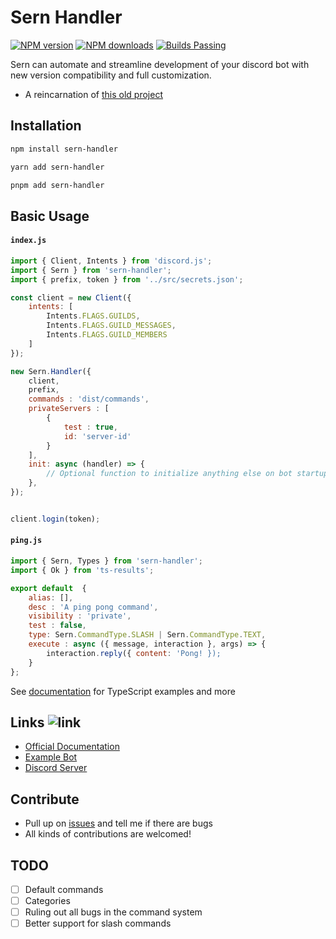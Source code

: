 # Sern Handler
<a href="https://www.npmjs.com/package/sern-handler">
<img src="https://img.shields.io/npm/v/sern_handler?maxAge=3600" alt="NPM version" /></a> <a href="https://www.npmjs.com/package/sern-handler"><img src="https://img.shields.io/npm/dt/sern_handler?maxAge=3600" alt="NPM downloads" /></a> <a href="https://www.npmjs.com/package/sern-handler"><img src="https://img.shields.io/badge/builds-stable" alt="Builds Passing"></a>

Sern can automate and streamline development of your discord bot with new version compatibility and full customization.

-   A reincarnation of [this old project](https://github.com/jacoobes/sern_handler)

## Installation

```sh
npm install sern-handler
```
```sh
yarn add sern-handler
```
```sh
pnpm add sern-handler
```

## Basic Usage

#### ` index.js `
```js
import { Client, Intents } from 'discord.js';
import { Sern } from 'sern-handler';
import { prefix, token } from '../src/secrets.json';

const client = new Client({
    intents: [
        Intents.FLAGS.GUILDS,
        Intents.FLAGS.GUILD_MESSAGES,
        Intents.FLAGS.GUILD_MEMBERS
    ]
});

new Sern.Handler({
    client,   
    prefix,   
    commands : 'dist/commands', 
    privateServers : [           
        {
            test : true,
            id: 'server-id'
        }
    ],
    init: async (handler) => {
        // Optional function to initialize anything else on bot startup
    },
});


client.login(token);
```

#### ` ping.js `
```js
import { Sern, Types } from 'sern-handler';
import { Ok } from 'ts-results';

export default  {
    alias: [],
    desc : 'A ping pong command',
    visibility : 'private',
    test : false,
    type: Sern.CommandType.SLASH | Sern.CommandType.TEXT,
    execute : async ({ message, interaction }, args) => {
        interaction.reply({ content: 'Pong! });
    }
};
```

See [documentation](https://sernhandler.js.org) for TypeScript examples and more

## Links ![link](https://img.shields.io/badge/Coming-Soon-purple)

- [Official Documentation](https://tmp.com)
- [Example Bot](https://tmp.com)
- [Discord Server](https://google.com)

## Contribute

-   Pull up on [issues](https://github.com/jacoobes/Sern/issues) and tell me if there are bugs
-   All kinds of contributions are welcomed!

## TODO

- [ ] Default commands
- [ ] Categories
- [ ] Ruling out all bugs in the command system
- [ ] Better support for slash commands
